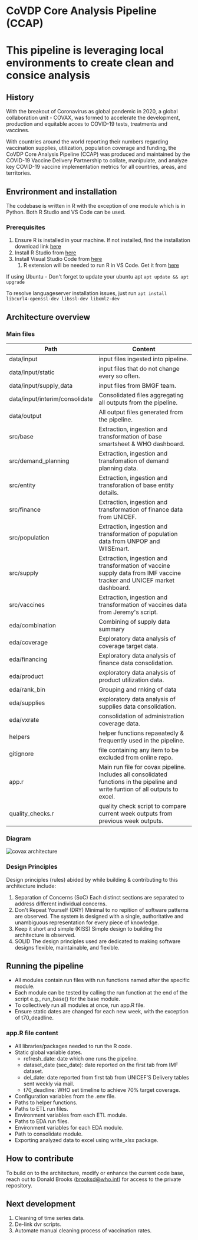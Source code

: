 # CoVDP Core Analysis Pipeline (CCAP)
# This pipeline is leveraging local environments to create clean and consice analysis
## History
With the breakout of Coronavirus as global pandemic in 2020, a global collaboration unit - COVAX, was formed to accelerate the development, production and equitable acces to COVID-19 tests, treatments and vaccines. 

With countries around the world reporting their numbers regarding vaccination supplies, utilization, population coverage and funding, the CoVDP Core Analysis Pipeline (CCAP) was produced and maintained by the COVID-19 Vaccine Delivery Partnership to collate, manipulate, and analyze key COVID-19 vaccine implementation metrics for all countries, areas, and territories.

## Envrironment and installation
The codebase is written in R with the exception of one module which is in Python. Both R Studio and VS Code can be used.
### Prerequisites 
1. Ensure R is installed in your machine. If not installed, find the installation download link [here](https://cran.r-project.org/)
2. Install R Studio from [here](https://www.rstudio.com/products/rstudio/)
3. Install Visual Studio Code from [here](https://code.visualstudio.com/Download)
    1.   R extension will be needed to run R in VS Code. Get it from [here](https://code.visualstudio.com/docs/languages/r#:~:text=The%20R%20extension%20for%20Visual%20Studio%20Code%20supports,managing%20packages%20and%20working%20with%20R%20Markdown%20documents.)

If using Ubuntu - Don't forget to update your ubuntu apt
`apt update && apt upgrade`

To resolve languageserver installation issues, just run
`apt install libcurl4-openssl-dev libssl-dev libxml2-dev`

## Architecture overview
### Main files
Path | Content
-------- | --------
data/input | input files ingested into pipeline.
data/input/static | input files that do not change every so often.
data/input/supply_data | input files from BMGF team.
data/input/interim/consolidate | Consolidated files aggregating all outputs from the pipeline. 
data/output | All output files generated from the pipeline. 
src/base | Extraction, ingestion and transformation of base smartsheet & WHO dashboard.
src/demand_planning | Extraction, ingestion and transfomation of demand planning data.
src/entity | Extraction, ingestion and transforation of base entity details. 
src/finance | Extraction, ingestion and transformation of finance data from UNICEF.
src/population | Extraction, ingestion and transformation of population data from UNPOP and WIISEmart.
src/supply | Extraction, ingestion and transformation of vaccine supply data from IMF vaccine tracker and UNICEF market dashboard.
src/vaccines | Extraction, ingestion and transformation of vaccines data from Jeremy's script.
eda/combination | Combining of supply data summary
eda/coverage | Exploratory data analysis of coverage target data. 
eda/financing | Exploratory data analysis of finance data consolidation.
eda/product | exploratory data analysis of product utilization data. 
eda/rank_bin | Grouping and rnking of data 
eda/supplies | exploratory data analysis of supplies data consolidation.
eda/vxrate | consolidation of administration coverage data.
helpers | helper functions repaeatedly & frequently used in the pipeline.
gitignore | file containing any item to be excluded from online repo.
app.r | Main run file for covax pipeline. Includes all consolidated functions in the pipeline and write funtion of all outputs to excel. 
quality_checks.r | quality check script to compare current week outputs from previous week outputs.  

### Diagram
![covax architecture](https://user-images.githubusercontent.com/36184732/177362152-eca32704-22c5-44e4-818d-7d6aaec4874f.PNG)
### Design Principles
Design principles (rules) abided by while building & contributing to this architecture include:
1. Separation of Concerns (SoC)
Each distinct sections are separated to address different individual concerns.
2. Don't Repeat Yourself (DRY)
Minimal to no repition of software patterns are observed. The system is designed with a single, authoritative and unambiguous representation for every piece of knowledge.
3. Keep it short and simple (KISS)
Simple design to building the architecture is observed.
4. SOLID
The design principles used are dedicated to making software designs flexible, maintainable, and flexible.  
## Running the pipeline
- All modules contain run files with run functions named after the specific module. 
- Each module can be tested by calling the run function at the end of the script e.g., run_base() for the base module.
- To collectively run all modules at once, run app.R file.
- Ensure static dates are changed for each new week, with the exception of t70_deadline.
### app.R file content
- All libraries/packages needed to run the R code.
- Static global variable dates.
    - refresh_date: date which one runs the pipeline.
    - dataset_date (sec_date): date reported on the first tab from IMF dataset.
    - del_date: date reported from first tab from UNICEF'S Delivery tables sent weekly via mail.
    - t70_deadline: WHO set timeline to achieve 70% target coverage.
- Configuration variables from the .env file.
- Paths to helper functions.
- Paths to ETL run files.
- Environment variables from each ETL module.
- Paths to EDA run files.
- Environment variables for each EDA module.
- Path to consolidate module.
- Exporting analyzed data to excel using write_xlsx package.

## How to contribute
To build on to the architecture, modify or enhance the current code base, reach out to Donald Brooks (brooksd@who.int) for access to the private repository.
## Next development
1. Cleaning of time series data.
2. De-link dvr scripts.
3. Automate manual cleaning process of vaccination rates.
